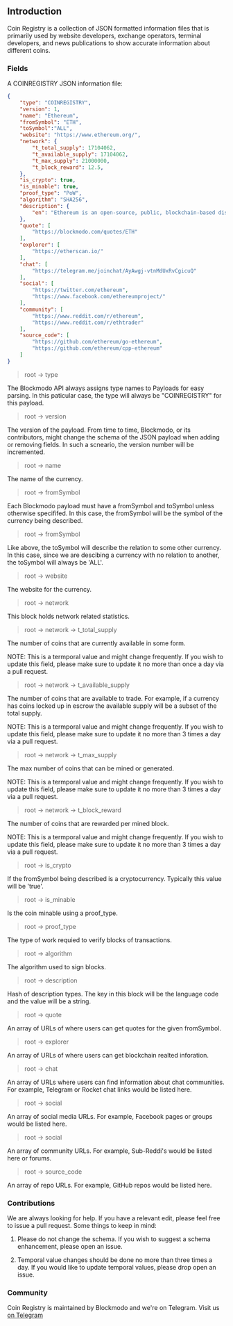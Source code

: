 ## Introduction

Coin Registry is a collection of JSON formatted information files that is primarily used by website developers, exchange operators, terminal developers, and news publications to show accurate information about different coins. 

### Fields

A COINREGISTRY JSON information file: 

```json
{
	"type": "COINREGISTRY",
	"version": 1,
	"name": "Ethereum",
	"fromSymbol": "ETH",
	"toSymbol":"ALL",
	"website": "https://www.ethereum.org/",
	"network": {
		"t_total_supply": 17104062,
		"t_available_supply": 17104062,
		"t_max_supply": 21000000,
		"t_block_reward": 12.5,
	},
	"is_crypto": true,
	"is_minable": true,
	"proof_type": "PoW",
	"algorithm": "SHA256",
	"description": {
		"en": "Ethereum is an open-source, public, blockchain-based distributed computing platform and operating system featuring smart contract functionality. It supports a modified version of Nakamoto consensus via transaction-based state transitions."
	},
	"quote": [
		"https://blockmodo.com/quotes/ETH"
	],
	"explorer": [
		"https://etherscan.io/"
	],
	"chat": [
		"https://telegram.me/joinchat/AyAwgj-vtnMdUxRvCgicuQ"
	],
	"social": [
		"https://twitter.com/ethereum",
		"https://www.facebook.com/ethereumproject/"
	],
	"community": [
		"https://www.reddit.com/r/ethereum",
		"https://www.reddit.com/r/ethtrader"
	],
	"source_code": [
		"https://github.com/ethereum/go-ethereum",
		"https://github.com/ethereum/cpp-ethereum"
	]
}
```

> root → type

The Blockmodo API always assigns type names to Payloads for easy parsing. In this paticular case, the type will always be "COINREGISTRY" for this payload.

> root → version

The version of the payload. From time to time, Blockmodo, or its contributors, might change the schema of the JSON payload when adding or removing fields. In such a scneario, the version number will be incremented.

> root → name

The name of the currency.

> root → fromSymbol

Each Blockmodo payload must have a fromSymbol and toSymbol unless otherwise specififed. In this case, the fromSymbol will be the symbol of the currency being described. 

> root → fromSymbol

Like above, the toSymbol will describe the relation to some other currency. In this case, since we are descibing a currency with no relation to another, the toSymbol will always be 'ALL'.

> root → website

The website for the currency.

> root → network

This block holds network related statistics. 

> root → network → t_total_supply

The number of coins that are currently available in some form.

NOTE: This is a termporal value and might change frequently. If you wish to update this field, please make sure to update it no more than once a day via a pull request. 

> root → network → t_available_supply

The number of coins that are available to trade. For example, if a currency has coins locked up in escrow the available supply will be a subset of the total supply. 

NOTE: This is a termporal value and might change frequently. If you wish to update this field, please make sure to update it no more than 3 times a day via a pull request. 


> root → network → t_max_supply

The max number of coins that can be mined or generated.

NOTE: This is a termporal value and might change frequently. If you wish to update this field, please make sure to update it no more than 3 times a day via a pull request. 

> root → network → t_block_reward

The number of coins that are rewarded per mined block.

NOTE: This is a termporal value and might change frequently. If you wish to update this field, please make sure to update it no more than 3 times a day via a pull request. 

> root → is_crypto

If the fromSymbol being described is a cryptocurrency. Typically this value will be 'true'.

> root → is_minable

Is the coin minable using a proof_type.

> root → proof_type

The type of work requied to verify blocks of transactions. 

> root → algorithm

The algorithm used to sign blocks.

> root → description

Hash of description types. The key in this block will be the language code and the value will be a string. 

> root → quote

An array of URLs of where users can get quotes for the given fromSymbol.

> root → explorer

An array of URLs of where users can get blockchain realted inforation.

> root → chat

An array of URLs where users can find information about chat communities. For example, Telegram or Rocket chat links would be listed here.

> root → social

An array of social media URLs. For example, Facebook pages or groups would be listed here. 

> root → social

An array of community URLs. For example, Sub-Reddi's would be listed here or forums.

> root → source_code

An array of repo URLs. For example, GitHub repos would be listed here.

### Contributions

We are always looking for help. If you have a relevant edit, please feel free to issue a pull request. Some things to keep in mind:

1. Please do not change the schema. If you wish to suggest a schema enhancement, please open an issue.

2. Temporal value changes should be done no more than three times a day. If you would like to update temporal values, please drop open an issue.

### Community

Coin Registry is maintained by Blockmodo and we're on Telegram. Visit us [on Telegram](https://t.me/blockmodo_developers)